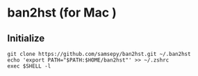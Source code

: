# ban2hst (for Mac )

## Initialize

```
git clone https://github.com/samsepy/ban2hst.git ~/.ban2hst
echo 'export PATH="$PATH:$HOME/ban2hst"' >> ~/.zshrc
exec $SHELL -l
```
